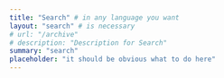 ```yaml
---
title: "Search" # in any language you want
layout: "search" # is necessary
# url: "/archive"
# description: "Description for Search"
summary: "search"
placeholder: "it should be obvious what to do here"
---
```

